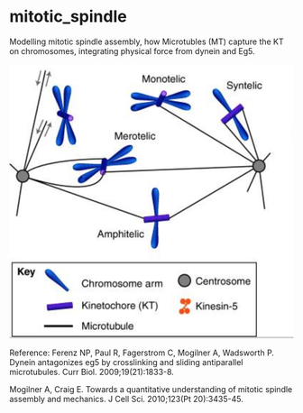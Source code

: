 # mitotic_spindle
Modelling mitotic spindle assembly, how Microtubles (MT) capture the KT on chromosomes, integrating physical force from dynein and Eg5.

![1](img/1.png)


Reference:
Ferenz NP, Paul R, Fagerstrom C, Mogilner A, Wadsworth P. Dynein antagonizes eg5 by crosslinking and sliding antiparallel microtubules. Curr Biol. 2009;19(21):1833-8.

Mogilner A, Craig E. Towards a quantitative understanding of mitotic spindle assembly and mechanics. J Cell Sci. 2010;123(Pt 20):3435-45.
